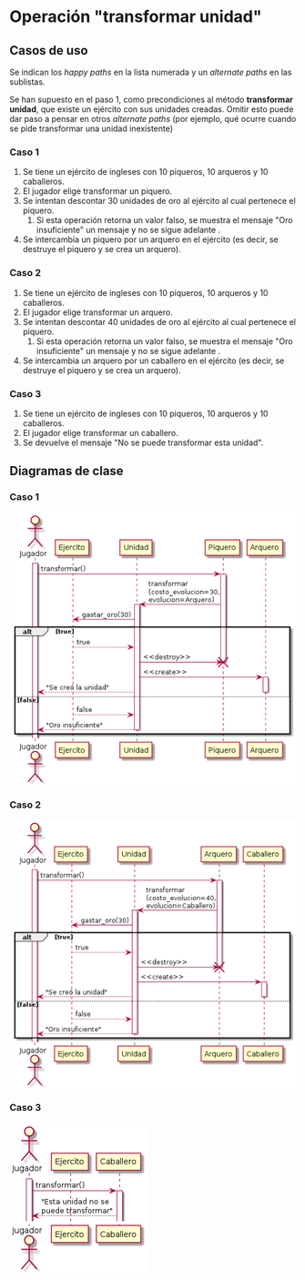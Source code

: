 # Operación "transformar unidad"

## Casos de uso

Se indican los *happy paths* en la lista numerada y un *alternate paths* en las sublistas.

Se han supuesto en el paso 1, como precondiciones al método **transformar unidad**, que existe un ejército con sus unidades creadas. Omitir esto puede dar paso a pensar en otros *alternate paths* (por ejemplo, qué ocurre cuando se pide transformar una unidad inexistente)

### Caso 1

1. Se tiene un ejército de ingleses con 10 piqueros, 10 arqueros y 10 caballeros.
3. El jugador elige transformar un piquero.
4. Se intentan descontar 30 unidades de oro al ejército al cual pertenece el piquero. 
   1. Si esta operación retorna un valor falso, se muestra el mensaje "Oro insuficiente" un mensaje y no se sigue adelante .
5. Se intercambia un piquero por un arquero en el ejército (es decir, se destruye el piquero y se crea un arquero).

### Caso 2

1. Se tiene un ejército de ingleses con 10 piqueros, 10 arqueros y 10 caballeros.
3. El jugador elige transformar un arquero.
4. Se intentan descontar 40 unidades de oro al ejército al cual pertenece el piquero. 
   1. Si esta operación retorna un valor falso, se muestra el mensaje "Oro insuficiente" un mensaje y no se sigue adelante .
5. Se intercambia un arquero por un caballero en el ejército (es decir, se destruye el piquero y se crea un arquero).

### Caso 3

1. Se tiene un ejército de ingleses con 10 piqueros, 10 arqueros y 10 caballeros.
3. El jugador elige transformar un caballero.
4. Se devuelve el mensaje "No se puede transformar esta unidad".

## Diagramas de clase

### Caso 1

![img](out/diag/transformar/transformar.png)

### Caso 2

![img](out/diag/transformar/transformar-1.png)

### Caso 3

![img](out/diag/transformar/transformar-2.png)
